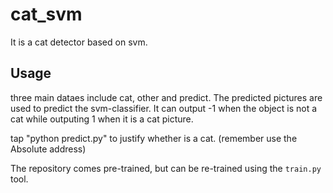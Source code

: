# cat_svm
It is a cat detector based on svm. 

## Usage
three main dataes include cat, other and predict. The predicted pictures are used to predict the svm-classifier. It can output -1 when the object is not a cat while outputing 1 when it is a cat picture.

tap     "python predict.py"   to justify whether is a cat. (remember use the Absolute address)

The repository comes pre-trained, but can be re-trained using the `train.py` tool.
